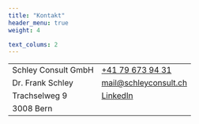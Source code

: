 ```yaml
---
title: "Kontakt"
header_menu: true
weight: 4

text_colums: 2
---
```


|                     |                                                                |
| --------------------- | ---------------------------------------------------------------- |
| Schley Consult GmbH | [+41 79 673 94 31](tel:+41796739431)                           |
| Dr. Frank Schley    | [mail@schleyconsult.ch](mailto:mail@schleyconsult.ch)          |
| Trachselweg 9       | [LinkedIn](https://www.linkedin.com/in/frank-schley-654654aa/) |
| 3008 Bern           |                                                                |

